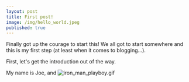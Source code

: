 ```yaml
---
layout: post
title: First post!
image: /img/hello_world.jpeg
published: true
---
```

Finally got up the courage to start this! We all got to start somewhere and this is my first step (at least when it comes to blogging...). 

First, let's get the introduction out of the way. 

My name is Joe, and ![iron_man_playboy.gif](/img/iron_man_playboy.gif)



